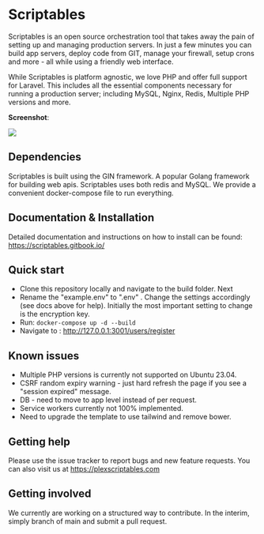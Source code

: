 

# Scriptables

Scriptables is an open source orchestration tool that takes away the pain of setting up and managing production servers. In just a few minutes you can build app servers, deploy code from GIT, manage your firewall, setup crons and more - all while using a friendly web interface.

While Scriptables is platform agnostic, we love PHP and offer full support for Laravel. This includes all the essential components necessary for running a production server; including MySQL, Nginx, Redis, Multiple PHP versions and more.


**Screenshot**:

![](https://plexscriptables.com/static/img/build-server.png)


## Dependencies

Scriptables is built using the GIN framework. A popular Golang framework for building web apis. Scriptables uses both redis and MySQL. We provide a convenient docker-compose file to run everything.

## Documentation & Installation

Detailed documentation and instructions on how to install can be found: https://scriptables.gitbook.io/

## Quick start

 - Clone this repository locally and navigate to the build folder.  Next
 -  Rename the "example.env" to ".env" . Change the settings accordingly (see docs above for help). Initially the most important setting to change is the encryption key.
 - Run:  `docker-compose up -d --build`
 - Navigate to : http://127.0.0.1:3001/users/register

## Known issues

 - Multiple PHP versions is currently not supported on Ubuntu 23.04.
 - CSRF random expiry warning - just hard refresh the page if you see a "session expired" message.
 - DB - need to move to app level instead of per request.
 - Service workers currently not 100% implemented.
 - Need to upgrade the template to use tailwind and remove bower.

## Getting help

Please use the issue tracker to report bugs and new feature requests. You can also visit us at https://plexscriptables.com


## Getting involved

We currently are working on a structured way to contribute. In the interim, simply branch of main and submit a pull request.


